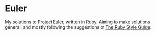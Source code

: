 Euler
=====
My solutions to Project Euler, written in Ruby. Aiming to make solutions general, and mostly following the suggestions of [The Ruby Style Guide](https://github.com/bbatsov/ruby-style-guide).
